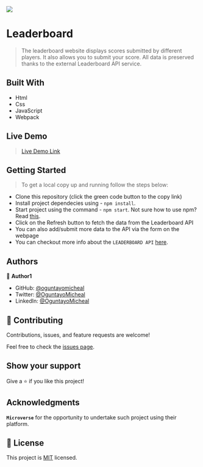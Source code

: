 ![](https://img.shields.io/badge/Microverse-blueviolet)

# Leaderboard


> The leaderboard website displays scores submitted by different players. It also allows you to submit your score. All data is preserved thanks to the external Leaderboard API service.

## Built With

- Html
- Css
- JavaScript 
- Webpack

## Live Demo

> [Live Demo Link](https://golden-platypus-c5798d.netlify.app)



## Getting Started


> To get a local copy up and running follow the steps below:

- Clone this repository (click the green code button to the copy link)
- Install project dependecies using - `npm install`. 
- Start project using the command - `npm start`. 
  Not sure how to use npm? Read [this](https://docs.npmjs.com/downloading-and-installing-node-js-and-npm).
- Click on the Refresh button to fetch the data from the Leaderboard API
- You can also add/submit more data to the API via the form on the webpage
- You can checkout more info about the `LEADERBOARD API` [here](https://www.notion.so/microverse/Leaderboard-API-service-24c0c3c116974ac49488d4eb0267ade3).
## Authors

👤 **Author1**

- GitHub: [@oguntayomicheal](https://github.com/oguntayomicheal)
- Twitter: [@OguntayoMicheal](https://twitter.com/Oguns_micky)
- LinkedIn: [@OguntayoMicheal](https://www.linkedin.com/in/ogunsmicky/)


## 🤝 Contributing

Contributions, issues, and feature requests are welcome!

Feel free to check the [issues page](../../issues/).

## Show your support

Give a ⭐️ if you like this project!

## Acknowledgments

 **``Microverse``** for the opportunity to undertake such project using their platform.

## 📝 License

This project is [MIT](./MIT.md) licensed.
